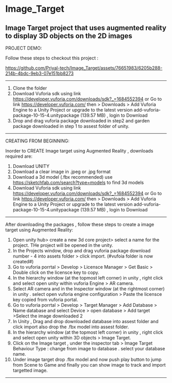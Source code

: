 # Image_Target
Image Target project that uses augmented reality to display 3D objects on the 2D images
-------------------------------------------------------------------------------------------------------------------------------------------------------------
PROJECT DEMO:

Follow these steps to checkout this project :

https://github.com/Priyal-tech/Image_Target/assets/76651983/6205b288-214b-4bdc-9eb3-07e151bb8273

--------------------------------------------------------------------------------------------------------------------------------------------------------------
1) Clone the folder
2) Download Vuforia sdk using link https://developer.vuforia.com/downloads/sdk?_=1684552394 or
Go to link https://developer.vuforia.com/ then > Downloads > Add Vuforia Engine to a Unity Project or upgrade to the latest version add-vuforia-package-10-15-4.unitypackage (139.57 MB) , login to Download
3) Drop and drag vuforia package downloaded in step2 and garden package downloaded in step 1 to assest folder of unity.
---------------------------------------------------------------------------------------------------------------------------------------------------------------

CREATING FROM BEGINNING:

Inorder to CREATE Image target using Augmented Reality , downloads required are:
1) Download UNITY 
2) Download a clear image in .jpeg or .jpg format
3) Download a 3d model (.fbx recommended) use https://sketchfab.com/search?type=models to find 3d models
4) Download Vuforia sdk using link https://developer.vuforia.com/downloads/sdk?_=1684552394 or
Go to link https://developer.vuforia.com/ then > Downloads > Add Vuforia Engine to a Unity Project or upgrade to the latest version add-vuforia-package-10-15-4.unitypackage (139.57 MB) , login to Download
---------------------------------------------------------------------------------------------------------------------------------------------------------------

After downloading the packages , follow these steps to create a image target using Augmented Reality:
1) Open unity hub> create a new 3d core project> select a name for the project. THe project will be opened in the unity.
2) In the Projects window, drop and drag vuforia package download number - 4 into assets folder > click import. (#vufoia folder is now created#)
3) Go to vuforia porrtal > Develop > Licensce Manager > Get Basic > Double click on the licensce key to copy.
4) In the hierarchy window (at the topmost left corner) in unity , right click and select open unity within vuforia Engine > AR camera.
5) Select AR camera and in the Inspector window (at the rightmost corner) in unity . select open vuforia engine configuration > Paste the licensce key copied from vuforia portal.
6) Go to vuforia porrtal > Develop > Target Manager > Add Database > Name database and select Device > open database > Add target >Select the image downloaded 2
7) In Unity , Drag and drop downloaded database into assest folder and click import also drop the .fbx model into assest folder.
8) In the hierarchy window (at the topmost left corner) in unity , right click and select open unity within 3D objects > Image Target.
9) Click on the Image target , under the inspector tab > Image Target Behaviour Type : change from image to database . select your database name.
10) Under image target drop .fbx model and now push play button to jump from Scene to Game and finally you can show image to track and import targetted image.

---------------------------------------------------------------------------------------------------------------------------------------------------------------
